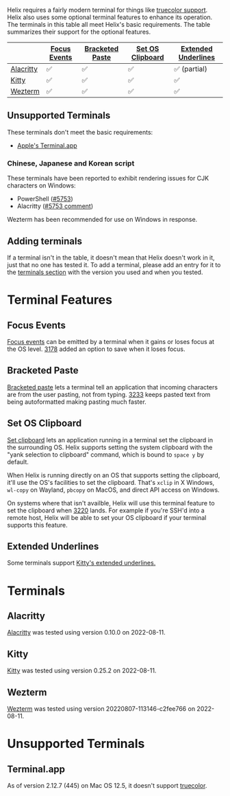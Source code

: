 Helix requires a fairly modern terminal for things like [truecolor support](https://github.com/termstandard/colors). Helix also uses some optional terminal features to enhance its operation. The terminals in this table all meet Helix's basic requirements. The table summarizes their support for the optional features.

|           |[Focus Events]|[Bracketed Paste]|[Set OS Clipboard]|[Extended Underlines]|
|-----------|--------------|-----------------|------------------|------------------|
|[Alacritty]| ✅           | ✅              | ✅               | ✅ (partial)     |
|[Kitty]    | ✅           | ✅              | ✅               | ✅               |
|[Wezterm]  | ✅           | ✅              | ✅               | ✅               |

[Focus Events]: #focus-events
[Bracketed Paste]: #bracketed-paste
[Set OS Clipboard]: #set-os-clipboard
[Extended Underlines]: #extended-underlines
[Alacritty]: #alacritty
[Kitty]: #kitty
[Wezterm]: #wezterm

## Unsupported Terminals

These terminals don't meet the basic requirements:
* [Apple's Terminal.app](#terminalapp)

### Chinese, Japanese and Korean script

These terminals have been reported to exhibit rendering issues for CJK characters on Windows:

* PowerShell ([#5753](https://github.com/helix-editor/helix/issues/5753))
* Alacritty ([#5753 comment](https://github.com/helix-editor/helix/issues/5753#issuecomment-1411461592))

Wezterm has been recommended for use on Windows in response.

## Adding terminals

If a terminal isn't in the table, it doesn't mean that Helix doesn't work in it, just that no one has tested it. To add a terminal, please add an entry for it to the [terminals section](#terminals) with the version you used and when you tested.

# Terminal Features

## Focus Events

[Focus events](https://terminalguide.namepad.de/mode/p1004/) can be emitted by a terminal when it gains or loses focus at the OS level.
[3178](https://github.com/helix-editor/helix/pull/3178) added an option to save when it loses focus.

## Bracketed Paste

[Bracketed paste](https://en.wikipedia.org/wiki/Bracketed-paste) lets a terminal tell an application that incoming characters are from the user pasting, not from typing.
[3233](https://github.com/helix-editor/helix/pull/3233) keeps pasted text from being autoformatted making pasting much faster.

## Set OS Clipboard

[Set clipboard](https://terminalguide.namepad.de/seq/osc-52/) lets an application running in a terminal set the clipboard in the surrounding OS.
Helix supports setting the system clipboard with the "yank selection to clipboard" command, which is bound to `space y` by default.

When Helix is running directly on an OS that supports setting the clipboard, it'll use the OS's facilities to set the clipboard.
That's `xclip` in X Windows, `wl-copy` on Wayland, `pbcopy` on MacOS, and direct API access on Windows.

On systems where that isn't availble, Helix will use this terminal feature to set the clipboard when [3220](https://github.com/helix-editor/helix/pull/3220) lands.
For example if you're SSH'd into a remote host, Helix will be able to set your OS clipboard if your terminal supports this feature.

## Extended Underlines

Some terminals support [Kitty's extended underlines.](https://sw.kovidgoyal.net/kitty/underlines/)

# Terminals

## Alacritty

[Alacritty](https://alacritty.org/) was tested using version 0.10.0 on 2022-08-11.

## Kitty

[Kitty](https://sw.kovidgoyal.net/kitty/) was tested using version 0.25.2 on 2022-08-11.

## Wezterm

[Wezterm](https://wezfurlong.org/wezterm/) was tested using version 20220807-113146-c2fee766 on 2022-08-11.

# Unsupported Terminals

## Terminal.app

As of version 2.12.7 (445) on Mac OS 12.5, it doesn't support [truecolor](https://github.com/termstandard/colors).
